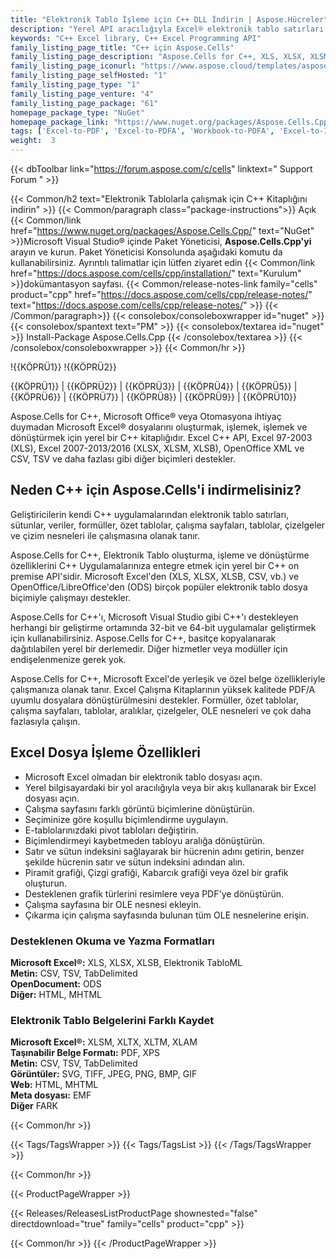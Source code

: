 ```yaml
---
title: "Elektronik Tablo İşleme için C++ DLL İndirin | Aspose.Hücreler"
description: "Yerel API aracılığıyla Excel® elektronik tablo satırları, sütunları, verileri, formülleri, özet tabloları, çalışma sayfaları, çizelgeleri ve çizim nesneleri ile çalışmak için C++ Sınıf Kitaplığı DLL dosyasını indirin."
keywords: "C++ Excel library, C++ Excel Programming API"
family_listing_page_title: "C++ için Aspose.Cells"
family_listing_page_description: "Aspose.Cells for C++, XLS, XLSX, XLSM, XLSB, TSV ve CSV gibi en sık kullanılan elektronik tablo formatları için bir dizi üst düzey API sunan yerel bir C++ kütüphanesidir. Aspose.Cells for C++, Office Otomasyonu veya Microsoft Excel uygulamasına ihtiyaç duymadan Excel elektronik tabloları oluşturma, değiştirme ve dönüştürme özelliklerine sahip yüksek performanslı C++ uygulamaları oluşturmanıza olanak tanır."
family_listing_page_iconurl: "https://www.aspose.cloud/templates/aspose/App_Themes/V3/images/cells/272x272/aspose_cells-for-cpp.png"
family_listing_page_selfHosted: "1"
family_listing_page_type: "1"
family_listing_page_venture: "4"
family_listing_page_package: "61"
homepage_package_type: "NuGet"
homepage_package_link: "https://www.nuget.org/packages/Aspose.Cells.Cpp/"
tags: ['Excel-to-PDF', 'Excel-to-PDFA', 'Workbook-to-PDFA', 'Excel-to-Image', 'Worksheet-to-Image', 'Excel-to-PNG', 'Excel-to-TIFF', 'Worksheet-to-SVG', 'Excel-to-SVG', 'Workbook-to-PDF', 'Workbook-Formulas', 'Spreadsheet-API', 'Aspose.Cells', 'Aspose.Total', 'Conholdate', 'Conholdate.Total', 'Chart', 'Chart-Rendering', 'OLE-Objects', 'Range', 'C++', 'CPP', 'Native']
weight:  3
---
```


{{< dbToolbar link="https://forum.aspose.com/c/cells" linktext=" Support Forum " >}}

{{< Common/h2 text="Elektronik Tablolarla çalışmak için C++ Kitaplığını indirin"  >}}
{{< Common/paragraph class="package-instructions">}}
Açık
{{< Common/link href="https://www.nuget.org/packages/Aspose.Cells.Cpp/" text="NuGet"  >}}Microsoft Visual Studio® içinde Paket Yöneticisi, <b>Aspose.Cells.Cpp'yi</b> arayın ve kurun. Paket Yöneticisi Konsolunda aşağıdaki komutu da kullanabilirsiniz. Ayrıntılı talimatlar için lütfen ziyaret edin
{{< Common/link href="https://docs.aspose.com/cells/cpp/installation/" text="Kurulum"  >}}dokümantasyon sayfası.
{{< Common/release-notes-link family="cells" product="cpp" href="https://docs.aspose.com/cells/cpp/release-notes/" text="https://docs.aspose.com/cells/cpp/release-notes/"  >}}
{{< /Common/paragraph>}}
{{< consolebox/consoleboxwrapper id="nuget" >}}
       {{< consolebox/spantext text="PM" >}}
       {{< consolebox/textarea id="nuget" >}} Install-Package Aspose.Cells.Cpp {{< /consolebox/textarea >}}
{{< /consolebox/consoleboxwrapper >}}
{{< Common/hr >}}

!{{KÖPRÜ1}} !{{KÖPRÜ2}}

{{KÖPRÜ1}} | {{KÖPRÜ2}} | {{KÖPRÜ3}} | {{KÖPRÜ4}} | {{KÖPRÜ5}} | {{KÖPRÜ6}} | {{KÖPRÜ7}} | {{KÖPRÜ8}} | {{KÖPRÜ9}} | {{KÖPRÜ10}}

Aspose.Cells for C++, Microsoft Office® veya Otomasyona ihtiyaç duymadan Microsoft Excel® dosyalarını oluşturmak, işlemek, işlemek ve dönüştürmek için yerel bir C++ kitaplığıdır. Excel C++ API, Excel 97-2003 (XLS), Excel 2007-2013/2016 (XLSX, XLSM, XLSB), OpenOffice XML ve CSV, TSV ve daha fazlası gibi diğer biçimleri destekler.

## Neden C++ için Aspose.Cells'i indirmelisiniz?

Geliştiricilerin kendi C++ uygulamalarından elektronik tablo satırları, sütunlar, veriler, formüller, özet tablolar, çalışma sayfaları, tablolar, çizelgeler ve çizim nesneleri ile çalışmasına olanak tanır.

Aspose.Cells for C++, Elektronik Tablo oluşturma, işleme ve dönüştürme özelliklerini C++ Uygulamalarınıza entegre etmek için yerel bir C++ on premise API'sidir. Microsoft Excel'den (XLS, XLSX, XLSB, CSV, vb.) ve OpenOffice/LibreOffice'den (ODS) birçok popüler elektronik tablo dosya biçimiyle çalışmayı destekler.

Aspose.Cells for C++'ı, Microsoft Visual Studio gibi C++'ı destekleyen herhangi bir geliştirme ortamında 32-bit ve 64-bit uygulamalar geliştirmek için kullanabilirsiniz. Aspose.Cells for C++, basitçe kopyalanarak dağıtılabilen yerel bir derlemedir. Diğer hizmetler veya modüller için endişelenmenize gerek yok.

Aspose.Cells for C++, Microsoft Excel'de yerleşik ve özel belge özellikleriyle çalışmanıza olanak tanır. Excel Çalışma Kitaplarının yüksek kalitede PDF/A uyumlu dosyalara dönüştürülmesini destekler. Formüller, özet tablolar, çalışma sayfaları, tablolar, aralıklar, çizelgeler, OLE nesneleri ve çok daha fazlasıyla çalışın.

## Excel Dosya İşleme Özellikleri

- Microsoft Excel olmadan bir elektronik tablo dosyası açın.
- Yerel bilgisayardaki bir yol aracılığıyla veya bir akış kullanarak bir Excel dosyası açın.
- Çalışma sayfasını farklı görüntü biçimlerine dönüştürün.
- Seçiminize göre koşullu biçimlendirme uygulayın.
- E-tablolarınızdaki pivot tabloları değiştirin.
- Biçimlendirmeyi kaybetmeden tabloyu aralığa dönüştürün.
- Satır ve sütun indeksini sağlayarak bir hücrenin adını getirin, benzer şekilde hücrenin satır ve sütun indeksini adından alın.
- Piramit grafiği, Çizgi grafiği, Kabarcık grafiği veya özel bir grafik oluşturun.
- Desteklenen grafik türlerini resimlere veya PDF'ye dönüştürün.
- Çalışma sayfasına bir OLE nesnesi ekleyin.
- Çıkarma için çalışma sayfasında bulunan tüm OLE nesnelerine erişin.

### Desteklenen Okuma ve Yazma Formatları

**Microsoft Excel®:** XLS, XLSX, XLSB, Elektronik TabloML\
**Metin:** CSV, TSV, TabDelimited\
**OpenDocument:** ODS\
**Diğer:** HTML, MHTML

### Elektronik Tablo Belgelerini Farklı Kaydet

**Microsoft Excel®:** XLSM, XLTX, XLTM, XLAM\
**Taşınabilir Belge Formatı:** PDF, XPS\
**Metin:** CSV, TSV, TabDelimited\
**Görüntüler:** SVG, TIFF, JPEG, PNG, BMP, GIF\
**Web:** HTML, MHTML\
**Meta dosyası:** EMF\
**Diğer** FARK

{{< Common/hr >}}

{{< Tags/TagsWrapper >}}
 {{< Tags/TagsList >}}
{{< /Tags/TagsWrapper >}}

{{< Common/hr >}}

{{< ProductPageWrapper >}}
<!-- ReleasesListProductPage-->
   {{< Releases/ReleasesListProductPage shownested="false"  directdownload="true" family="cells" product="cpp" >}}
<!-- /ReleasesListProductPage-->
{{< Common/hr >}}
{{< /ProductPageWrapper >}}

